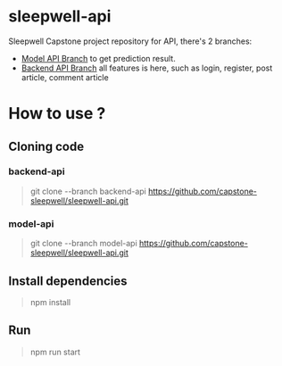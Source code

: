 # sleepwell-api
Sleepwell Capstone project repository for API, there's 2 branches: 
- [Model API Branch](https://github.com/capstone-sleepwell/sleepwell-api/tree/model-api) to get prediction result. 
- [Backend API Branch](https://github.com/capstone-sleepwell/sleepwell-api/tree/backend-api) all features is here, such as login, register, post article, comment article

# How to use ?

## Cloning code
### backend-api
> git clone --branch backend-api https://github.com/capstone-sleepwell/sleepwell-api.git
### model-api
> git clone --branch model-api https://github.com/capstone-sleepwell/sleepwell-api.git

## Install dependencies
> npm install

## Run
> npm run start
